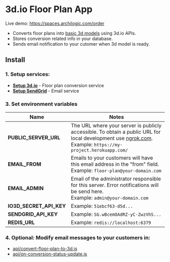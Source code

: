 # 3d.io Floor Plan App

Live demo: https://spaces.archilogic.com/order

* Converts floor plans into [basic 3d models](https://3d.io/floor-plan-to-3d-conversion.html) using 3d.io APIs.
* Stores conversion related info in your database.
* Sends email notification to your cutomer when 3d model is ready.

## Install

### 1. **Setup services:**

* [**Setup 3d.io**](docs/3dio.md) - Floor plan conversion service
* [**Setup SendGrid**](docs/sendgrid.md) - Email service

### 3. **Set environment variables**

Name | Notes
--- | ---
**PUBLIC_SERVER_URL** | The URL where your server is publicly accessible. To obtain a public URL for local development use [ngrok.com](https://ngrok.com).<br>Example: `https://my-project.herokuapp.com/`
**EMAIL_FROM** | Emails to your customers will have this email address in the "from" field.<br>Example: `floor-plan@your-domain.com`
**EMAIL_ADMIN** | Email of the administrator responsible for this server. Error notifications will be send here.<br>Example: `admin@your-domain.com`
**IO3D_SECRET_API_KEY** | Example: `51ebcf63-d5d...`
**SENDGRID_API_KEY** | Example: `SG.wBcemOAdRZ-yC-ZwzVhS...`
**REDIS_URL** | Example: `redis://localhost:6379`

### 4. **Optional: Modify email messages to your customers in:**
* [api/convert-floor-plan-to-3d.js](https://github.com/archilogic-com/3dio-floor-plan-app/blob/master/api/convert-floor-plan-to-3d.js#L86)
* [api/on-conversion-status-update.js](https://github.com/archilogic-com/3dio-floor-plan-app/blob/master/api/on-conversion-status-update.js#L74)
